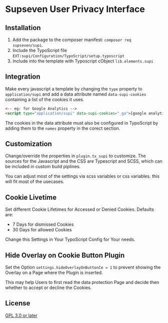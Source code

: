 # Supseven User Privacy Interface

## Installation

1. Add the package to the composer manifest: `composer req supseven/supi`.
2. Include the TypoScript file `EXT:supi/Configuration/TypoScript/setup.typoscript`
3. Include into the template with Typoscript cObject `lib.elements.supi`

## Integration

Make every javascript a template by changing the `type` property to `application/supi` and add a data attribute
named `data-supi-cookies` containing a list of the cookies it uses.

```html
<-- eg: for Google Analytics -->
<script type="application/supi" data-supi-cookies="_ga">[google analytics snippet]</script>
```

The cookies in the data attribute must also be configured in TypoScript by adding them to the `names` property
in the corect section.

## Customization

Change/override the properties in `plugin.tx_supi` to customize. The sources for the Javascript and the CSS
are Typescript and SCSS, which can be included in custom build piplines.

You can adjust most of the settings via scss variables or css variables. this will fit most of
the usecases.

## Cookie Livetime

Set different Cookie Lifetimes for Accessed or Denied Cookies. Defaults are:

* 7 Days for dismissed Cookies
* 30 Days for allowed Cookies

Change this Settings in Your TypoScript Config for Your needs.

## Hide Overlay on Cookie Button Plugin

Set the Option `settings.hideOverlayOnButtonCe = 1` to prevent showing the Overlay on a Page where the Plugin is inserted. 

This may help Users to first read the data protection Page and decide then whether to accept or decline the Cookies. 

## License

[GPL 3.0 or later](LICENSE)
